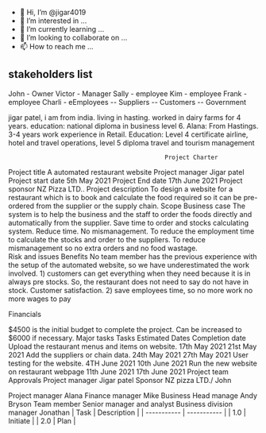 - 👋 Hi, I’m @jigar4019
- 👀 I’m interested in ...
- 🌱 I’m currently learning ...
- 💞️ I’m looking to collaborate on ...
- 📫 How to reach me ...

<!---
jigar4019/alana  is a ✨ special ✨ repository because its `README.md` (this file) appears on your GitHub profile.
You can click the Preview link to take a look at your changes.
--->
## stakeholders list 
John - Owner
Victor - Manager
Sally - employee
Kim - employee
Frank - employee 
Charli - eEmployees
  --     Suppliers
  --     Customers
  --     Government
  
jigar patel, i am from india. living in hasting. worked in dairy farms for 4 years. education: national diploma in business level 6. 
Alana: From Hastings. 3-4 years work experience in Retail. Education: Level 4 certificate airline, hotel and travel operations, level 5 diploma travel and tourism management  
   
                                                Project Charter 
Project title 	A automated restaurant website 	Project manager 	Jigar patel  
Project start date 	5th May 2021 	Project End date	17th June 2021 	Project sponsor 	NZ Pizza LTD..
                                                                   Project description 
To design a website for a restaurant which is to book and calculate the food required so it can be pre-ordered from the supplier or the supply chain.
                                  Scope 		                                     Business case 
The system is to help the business and the staff to order the foods directly and automatically from the supplier. Save time to order and stocks calculating system. Reduce time. No mismanagement. 		To reduce the employment time to calculate the stocks and order to the suppliers. To reduce mismanagement so no extra orders and no food wastage.  
                          Risk and issues 		                                      Benefits 
No team member has the previous experience with the setup of the automated website, so we have underestimated the work involved. 		1) customers can get everything when they need because it is in always pre stocks. So, the restaurant does not need to say do not have in stock. Customer satisfaction. 
2) save employees time, so no more work no more wages to pay 

Financials 
	
$4500 is the initial budget to complete the project. Can be increased to $6000 if necessary. 
                                                                           Major tasks 
                             Tasks 	      Estimated   Dates 	           Completion date 
Upload the restaurant menus and items on website. 	17th May 2021 	21st May 2021
Add the suppliers or chain data. 	24th May 2021 	27th May 2021
User testing for the website.	4TH June 2021 	10th June 2021
Run the new website on restaurant webpage 	11th June 2021 	17th June 2021
                           Project team 	                                       Approvals 
Project manager 	Jigar patel 
	Sponsor 	NZ pizza LTD./ John 

Project manager 	Alana 	Finance manager 	Mike 
		Business Head manage 
	Andy Bryson 
Team member 	Senior manager and analyst 	Business division manager 	Jonathan 
| Task        | Description |
| ----------- | ----------- |
| 1.0         | Initiate    |
| 2.0         | Plan        |

